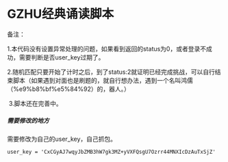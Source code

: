 # GZHU经典诵读脚本

备注：

​		1.本代码没有设置异常处理的问题，如果看到返回的status为0，或者登录不成功，需要判断是否user_key过期了。

​		2.随机匹配只要开始了计时之后，到了status:2就证明已经完成挑战，可以自行结束脚本（如果遇到对面也是刷题的，就自行想办法，遇到一个名叫鸿儒（%e9%b8%bf%e5%84%92）的，器人。）

​		3.脚本还在完善中。



##### 需要修改的地方

需要修改为自己的user_key，自己抓包。

```
user_key = 'CxCGyAJ7wqyJbZMB3hW7gk3MZ+yVXFQsgU7Ozrr44MNXIcDzAuTxSjZ'
```
